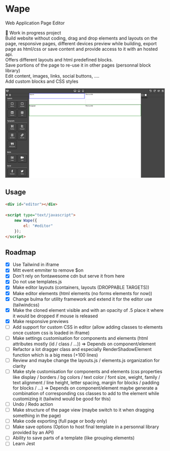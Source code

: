 # Wape
Web Application Page Editor  

:construction: Work in progress project  
Build website without coding, drag and drop elements and layouts on the page, responsive pages, different devices preview while building, export page as html/css or save content and provide access to it with an hosted api.  
Offers different layouts and html predefined blocks.  
Save portions of the page to re-use it in other pages (personnal block library)  
Edit content, images, links, social buttons, ....  
Add custom blocks and CSS styles  

<img src="readme/wape.png" width="700px" aly="wape preview"/>

## Usage
```html
<div id="editor"></div>

<script type="text/javascript">
    new Wape({
        el: "#editor"
    });
</script>
```

## Roadmap
- [X] Use Tailwind in iframe
- [X] Mitt event emmiter to remove $on
- [X] Don't rely on fontawesome cdn but serve it from here
- [X] Do not use templates.js
- [X] Make editor layouts (containers, layouts (DROPPABLE TARGETS))
- [X] Make editor elements (html elements (no forms elements for now))
- [X] Change bulma for utility framework and extend it for the editor use (tailwindcss)
- [X] Make the cloned element visible and with an opacity of .5 place it where it would be dropped if mouse is released
- [X] Make responsive previews
- [ ] Add support for custom CSS in editor (allow adding classes to elements once custom css is loaded in iframe)
- [ ] Make settings customisation for components and elements (html attributes mostly (id / class / ...)) => Depends on component/element
- [ ] Refactor a lot dragger class and especially RenderShadowElement function which is a big mess (+100 lines)
- [ ] Review and maybe change the layouts.js / elements.js organization for clarity
- [ ] Make style customisation for components and elements (css properties like display / borders / bg colors / text color / font size, weight, family / text alignment / line height, letter spacing, margin for blocks / padding for blocks / ...) => Depends on component/element maybe generate a combination of corresponding css classes to add to the element while customizing it (tailwind would be good for this)
- [ ] Undo / Redo action
- [ ] Make structure of the page view (maybe switch to it when dragging something in the page)
- [ ] Make code exporting (full page or body only)
- [ ] Make save options (Option to host final template in a personnal library provided by an API)
- [ ] Ability to save parts of a template (like grouping elements)
- [ ] Learn Jest
